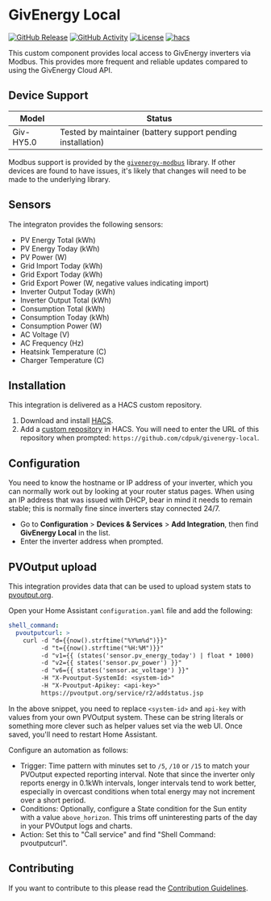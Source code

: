 # GivEnergy Local

[![GitHub Release][releases-shield]][releases]
[![GitHub Activity][commits-shield]][commits]
[![License][license-shield]](LICENSE)
[![hacs][hacsbadge]][hacs]

This custom component provides local access to GivEnergy inverters via Modbus. This provides more frequent and reliable updates compared to using the GivEnergy Cloud API.

## Device Support

Model | Status
-- | --
Giv-HY5.0 | Tested by maintainer (battery support pending installation)

Modbus support is provided by the [`givenergy-modbus`][givenergy-modbus] library. If other devices are found to have issues, it's likely that changes will need to be made to the underlying library.

## Sensors

The integraton provides the following sensors:

* PV Energy Total (kWh)
* PV Energy Today (kWh)
* PV Power (W)
* Grid Import Today (kWh)
* Grid Export Today (kWh)
* Grid Export Power (W, negative values indicating import)
* Inverter Output Today (kWh)
* Inverter Output Total (kWh)
* Consumption Total (kWh)
* Consumption Today (kWh)
* Consumption Power (W)
* AC Voltage (V)
* AC Frequency (Hz)
* Heatsink Temperature (C)
* Charger Temperature (C)

## Installation

This integration is delivered as a HACS custom repository.

1. Download and install [HACS][hacs-download].
2. Add a [custom repository][hacs-custom] in HACS. You will need to enter the URL of this repository when prompted: `https://github.com/cdpuk/givenergy-local`.

## Configuration

You need to know the hostname or IP address of your inverter, which you can normally work out by looking at your router status pages. When using an IP address that was issued with DHCP, bear in mind it needs to remain stable; this is normally fine since inverters stay connected 24/7.


* Go to **Configuration** > **Devices & Services** > **Add Integration**, then find **GivEnergy Local** in the list.
* Enter the inverter address when prompted.

## PVOutput upload

This integration provides data that can be used to upload system stats to [pvoutput.org](pvoutput.org).

Open your Home Assistant `configuration.yaml` file and add the following:

```yaml
shell_command:
  pvoutputcurl: >
    curl -d "d={{now().strftime("%Y%m%d")}}"
         -d "t={{now().strftime("%H:%M")}}"
         -d "v1={{ (states('sensor.pv_energy_today') | float * 1000)  | int }}"
         -d "v2={{ states('sensor.pv_power') }}"
         -d "v6={{ states('sensor.ac_voltage') }}"
         -H "X-Pvoutput-SystemId: <system-id>"
         -H "X-Pvoutput-Apikey: <api-key>"
         https://pvoutput.org/service/r2/addstatus.jsp
```

In the above snippet, you need to replace `<system-id>` and `api-key` with values from your own PVOutput system. These can be string literals or something more clever such as helper values set via the web UI. Once saved, you'll need to restart Home Assistant.

Configure an automation as follows:

* Trigger: Time pattern with minutes set to `/5`, `/10` or `/15` to match your PVOutput expected reporting interval. Note that since the inverter only reports energy in 0.1kWh intervals, longer intervals tend to work better, especially in overcast conditions when total energy may not increment over a short period.
* Conditions: Optionally, configure a State condition for the Sun entity with a value `above_horizon`. This trims off uninteresting parts of the day in your PVOutput logs and charts.
* Action: Set this to "Call service" and find "Shell Command: pvoutputcurl".

## Contributing

If you want to contribute to this please read the [Contribution Guidelines](CONTRIBUTING.md).

[commits-shield]: https://img.shields.io/github/commit-activity/y/cdpuk/givenergy-local.svg?style=for-the-badge
[commits]: https://github.com/cdpuk/givenergy-local/commits/master
[hacs]: https://github.com/custom-components/hacs
[hacsbadge]: https://img.shields.io/badge/HACS-Custom-orange.svg?style=for-the-badge
[license-shield]: https://img.shields.io/github/license/cdpuk/givenergy-local.svg?style=for-the-badge
[releases-shield]: https://img.shields.io/github/release/cdpuk/givenergy-local.svg?style=for-the-badge
[releases]: https://github.com/cdpuk/givenergy-local/releases
[givenergy-modbus]: https://github.com/dewet22/givenergy-modbus
[hacs-download]: https://hacs.xyz/docs/setup/download
[hacs-custom]: https://hacs.xyz/docs/faq/custom_repositories